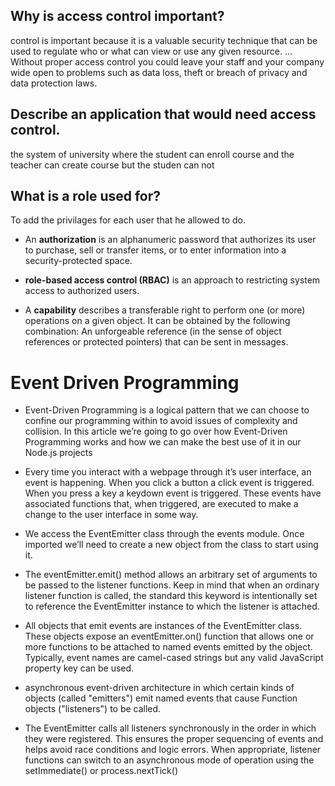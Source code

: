 ## Why is access control important?
control is important because it is a valuable security technique that can be used to regulate who or what can view or use any given resource. ... Without proper access control you could leave your staff and your company wide open to problems such as data loss, theft or breach of privacy and data protection laws.


## Describe an application that would need access control.
the system of university where the student can enroll course and the teacher can create course but the studen can not


## What is a role used for?
To add the privilages for each user that he allowed to do.


*  An **authorization** is an alphanumeric password that authorizes its user to purchase, sell or transfer items, or to enter information into a security-protected space.

* **role-based access control (RBAC)** is an approach to restricting system access to authorized users.

* A **capability** describes a transferable right to perform one (or more) operations on a given object. It can be obtained by the following combination: An unforgeable reference (in the sense of object references or protected pointers) that can be sent in messages.



# Event Driven Programming 

- Event-Driven Programming is a logical pattern that we can choose to confine our programming within to avoid issues of complexity and collision. In this article we’re going to go over how Event-Driven Programming works and how we can make the best use of it in our Node.js projects


- Every time you interact with a webpage through it’s user interface, an event is happening. When you click a button a click event is triggered. When you press a key a keydown event is triggered. These events have associated functions that, when triggered, are executed to make a change to the user interface in some way.

- We access the EventEmitter class through the events module. Once imported we’ll need to create a new object from the class to start using it.

- The eventEmitter.emit() method allows an arbitrary set of arguments to be passed to the listener functions. Keep in mind that when an ordinary listener function is called, the standard this keyword is intentionally set to reference the EventEmitter instance to which the listener is attached.


- All objects that emit events are instances of the EventEmitter class. These objects expose an eventEmitter.on() function that allows one or more functions to be attached to named events emitted by the object. Typically, event names are camel-cased strings but any valid JavaScript property key can be used.



- asynchronous event-driven architecture in which certain kinds of objects (called "emitters") emit named events that cause Function objects ("listeners") to be called.


- The EventEmitter calls all listeners synchronously in the order in which they were registered. This ensures the proper sequencing of events and helps avoid race conditions and logic errors. When appropriate, listener functions can switch to an asynchronous mode of operation using the setImmediate() or process.nextTick()